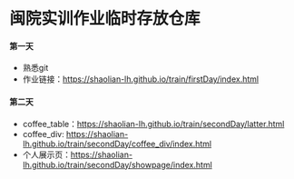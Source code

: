 # 闽院实训作业临时存放仓库
#### 第一天
* 熟悉git
* 作业链接：https://shaolian-lh.github.io/train/firstDay/index.html

#### 第二天
* coffee_table：https://shaolian-lh.github.io/train/secondDay/latter.html
* coffee_div: https://shaolian-lh.github.io/train/secondDay/coffee_div/index.html
* 个人展示页：https://shaolian-lh.github.io/train/secondDay/showpage/index.html